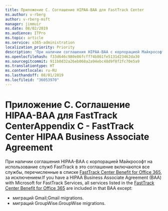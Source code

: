 ```yaml
---
title: Приложение C. Соглашение HIPAA-BAA для FastTrack Center
ms.author: v-rberg
author: v-rberg-msft
manager: jimmuir
ms.date: 08/02/2019
ms.audience: ITPro
ms.topic: article
ms.service: o365-administration
localization_priority: Priority
description: 'При наличии соглашения HIPAA-BAA с корпорацией Майкрософт на использование служб FastTrack в это соглашение включаются все службы, перечисленные в списке FastTrack Center Benefit for Office 365, за исключением:'
ms.openlocfilehash: f33d646c980e86fcff74b861fe5131d23462da30
ms.sourcegitcommit: 911b0d32a26eb068a2a94ebc48d9f8f2fc70e5a9
ms.translationtype: HT
ms.contentlocale: ru-RU
ms.lasthandoff: 08/01/2019
ms.locfileid: "36053970"
---
```

# <a name="appendix-c---fasttrack-center-hipaa-business-associate-agreement"></a><span data-ttu-id="06d3a-103">Приложение C. Соглашение HIPAA-BAA для FastTrack Center</span><span class="sxs-lookup"><span data-stu-id="06d3a-103">Appendix C - FastTrack Center HIPAA Business Associate Agreement</span></span>

<span data-ttu-id="06d3a-104">При наличии соглашения HIPAA-BAA с корпорацией Майкрософт на использование служб FastTrack в это соглашение включаются все службы, перечисленные в списке [FastTrack Center Benefit for Office 365](O365-fasttrack-benefit-for-office-365.md), за исключением:</span><span class="sxs-lookup"><span data-stu-id="06d3a-104">If you have a HIPAA Business Associate Agreement (BAA) with Microsoft for FastTrack Services, all services listed in the [FastTrack Center Benefit for Office 365](O365-fasttrack-benefit-for-office-365.md) are included in that BAA except:</span></span> 
  
- <span data-ttu-id="06d3a-105">миграций Gmail;</span><span class="sxs-lookup"><span data-stu-id="06d3a-105">Gmail migrations.</span></span>   
- <span data-ttu-id="06d3a-106">миграций GroupWise.</span><span class="sxs-lookup"><span data-stu-id="06d3a-106">GroupWise migrations.</span></span>
    

